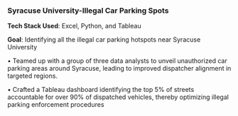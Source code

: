 ### Syracuse University-Illegal Car Parking Spots

**Tech Stack Used**: Excel, Python, and Tableau

**Goal**: Identifying all the illegal car parking hotspots near Syracuse University

•	Teamed up with a group of three data analysts to unveil unauthorized car parking areas around Syracuse, leading to improved dispatcher alignment in targeted  regions.

•	Crafted a Tableau dashboard identifying the top 5% of streets accountable for over 90% of dispatched vehicles, thereby optimizing illegal parking enforcement procedures




